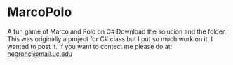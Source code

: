 # MarcoPolo
A fun game of Marco and Polo on C#
Download the solucion and the folder. 
This was originally a project for C# class but I put so much work on it, I wanted to post it. 
If you want to contect me please do at:
negroncj@mail.uc.edu
